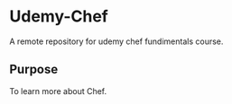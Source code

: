 # Udemy-Chef
A remote repository for udemy chef fundimentals course.
## Purpose
To learn more about Chef.
